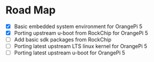 # Road Map

- [x] Basic embedded system environment for OrangePi 5
- [x] Porting upstream u-boot from RockChip for OrangePi 5
- [ ] Add basic sdk packages from RockChip
- [ ] Porting latest upstream LTS linux kernel for OrangePi 5
- [ ] Porting latest upstream u-boot for OrangePi 5
